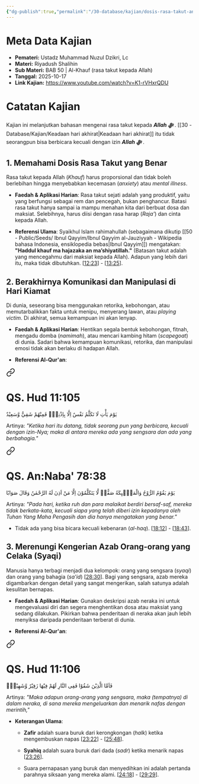 ```yaml
---
{"dg-publish":true,"permalink":"/30-database/kajian/dosis-rasa-takut-and-berakhirnya-komunikasi-di-hari-kiamat/","tags":["kajian"]}
---
```





# Meta Data Kajian 
<div><ul class="dataview list-view-ul"><li><span><strong>Pemateri:</strong> Ustadz Muhammad Nuzul Dzikri, Lc</span></li><li><span><strong>Materi:</strong> Riyadush Shalihin</span></li><li><span><strong>Sub Materi:</strong> BAB 50 | Al-Khauf (rasa takut kepada Allah)</span></li><li><span><strong>Tanggal:</strong> 2025-10-17</span></li><li><span><strong>Link Kajian:</strong> <a rel="noopener nofollow" class="external-link" href="https://www.youtube.com/watch?v=K1-rVHxrQDU" target="_blank">https://www.youtube.com/watch?v=K1-rVHxrQDU</a></span></li></ul></div>

# Catatan Kajian
Kajian ini melanjutkan bahasan mengenai rasa takut kepada ***Allah ﷻ*** . [[30 - Database/Kajian/Keadaan hari akhirat\|Keadaan hari akhirat]] itu tidak seorangpun bisa berbicara kecuali dengan izin ***Allah ﷻ*** .
## 1. Memahami Dosis Rasa Takut yang Benar
Rasa takut kepada Allah (_Khauf_) harus proporsional dan tidak boleh berlebihan hingga menyebabkan kecemasan (_anxiety_) atau _mental illness_.

- **Faedah & Aplikasi Harian**: Rasa takut sejati adalah yang produktif, yaitu yang berfungsi sebagai rem dan pencegah, bukan penghancur. Batasi rasa takut hanya sampai ia mampu menahan kita dari berbuat dosa dan maksiat. Selebihnya, harus diisi dengan rasa harap (_Raja'_) dan cinta kepada Allah.
    
- **Referensi Ulama**: Syaikhul Islam rahimahullah (sebagaimana dikutip [[50 - Public/Seeds/ Ibnul Qayyim/Ibnul Qayyim al-Jauziyyah - Wikipedia bahasa Indonesia, ensiklopedia bebas\|Ibnul Qayyim]]) mengatakan: **"Haddul khauf ma hajazaka an ma’shiyatillah."** (Batasan takut adalah yang mencegahmu dari maksiat kepada Allah). Adapun yang lebih dari itu, maka tidak dibutuhkan. [[12:23](http://www.youtube.com/watch?v=K1-rVHxrQDU&t=743)] - [[13:25](http://www.youtube.com/watch?v=K1-rVHxrQDU&t=805)].
## 2. Berakhirnya Komunikasi dan Manipulasi di Hari Kiamat
Di dunia, seseorang bisa menggunakan retorika, kebohongan, atau memutarbalikkan fakta untuk menipu, menyerang lawan, atau _playing victim_. Di akhirat, semua kemampuan ini akan lenyap.

- **Faedah & Aplikasi Harian**: Hentikan segala bentuk kebohongan, fitnah, mengadu domba (_namimah_), atau mencari kambing hitam (_scapegoat_) di dunia. Sadari bahwa kemampuan komunikasi, retorika, dan manipulasi emosi tidak akan berlaku di hadapan Allah.
    
- **Referensi Al-Qur'an**: 

<div class="transclusion internal-embed is-loaded"><a class="markdown-embed-link" href="/30-database/al-quran/all-surah/#qs-hud-11-105" aria-label="Open link"><svg xmlns="http://www.w3.org/2000/svg" width="24" height="24" viewBox="0 0 24 24" fill="none" stroke="currentColor" stroke-width="2" stroke-linecap="round" stroke-linejoin="round" class="svg-icon lucide-link"><path d="M10 13a5 5 0 0 0 7.54.54l3-3a5 5 0 0 0-7.07-7.07l-1.72 1.71"></path><path d="M14 11a5 5 0 0 0-7.54-.54l-3 3a5 5 0 0 0 7.07 7.07l1.71-1.71"></path></svg></a><div class="markdown-embed">



# QS. Hud 11:105
يَوْمَ يَأْتِ لَا تَكَلَّمُ نَفْسٌ اِلَّا بِاِذْنِهٖۚ فَمِنْهُمْ شَقِيٌّ وَّسَعِيْدٌ

Artinya: *"Ketika hari itu datang, tidak seorang pun yang berbicara, kecuali dengan izin-Nya; maka di antara mereka ada yang sengsara dan ada yang berbahagia."*



</div></div>


<div class="transclusion internal-embed is-loaded"><a class="markdown-embed-link" href="/30-database/al-quran/all-surah/#qs-an-naba-78-38" aria-label="Open link"><svg xmlns="http://www.w3.org/2000/svg" width="24" height="24" viewBox="0 0 24 24" fill="none" stroke="currentColor" stroke-width="2" stroke-linecap="round" stroke-linejoin="round" class="svg-icon lucide-link"><path d="M10 13a5 5 0 0 0 7.54.54l3-3a5 5 0 0 0-7.07-7.07l-1.72 1.71"></path><path d="M14 11a5 5 0 0 0-7.54-.54l-3 3a5 5 0 0 0 7.07 7.07l1.71-1.71"></path></svg></a><div class="markdown-embed">



# QS. An:Naba' 78:38
يَوْمَ يَقُوْمُ الرُّوْحُ وَالْمَلٰۤىِٕكَةُ صَفًّاۙ  لَّا يَتَكَلَّمُوْنَ اِلَّا مَنْ اَذِنَ لَهُ الرَّحْمٰنُ وَقَالَ صَوَابًا

Artinya: *"Pada hari, ketika ruh dan para malaikat berdiri bersaf-saf, mereka tidak berkata-kata, kecuali siapa yang telah diberi izin kepadanya oleh Tuhan Yang Maha Pengasih dan dia hanya mengatakan yang benar."*



</div></div>

    
- Tidak ada yang bisa bicara kecuali kebenaran (_al-haq_). [[18:12](http://www.youtube.com/watch?v=K1-rVHxrQDU&t=1092)] - [[18:43](http://www.youtube.com/watch?v=K1-rVHxrQDU&t=1123)].

## 3. Merenungi Kengerian Azab Orang-orang yang Celaka (Syaqi)
Manusia hanya terbagi menjadi dua kelompok: orang yang sengsara (_syaqi_) dan orang yang bahagia (_sa'id_) [[28:30](http://www.youtube.com/watch?v=K1-rVHxrQDU&t=1710)]. Bagi yang sengsara, azab mereka digambarkan dengan detail yang sangat mengerikan, salah satunya adalah kesulitan bernapas.

- **Faedah & Aplikasi Harian**: Gunakan deskripsi azab neraka ini untuk mengevaluasi diri dan segera menghentikan dosa atau maksiat yang sedang dilakukan. Pikirkan bahwa penderitaan di neraka akan jauh lebih menyiksa daripada penderitaan terberat di dunia.
    
- **Referensi Al-Qur'an**:
    
<div class="transclusion internal-embed is-loaded"><a class="markdown-embed-link" href="/30-database/al-quran/all-surah/#qs-hud-11-106" aria-label="Open link"><svg xmlns="http://www.w3.org/2000/svg" width="24" height="24" viewBox="0 0 24 24" fill="none" stroke="currentColor" stroke-width="2" stroke-linecap="round" stroke-linejoin="round" class="svg-icon lucide-link"><path d="M10 13a5 5 0 0 0 7.54.54l3-3a5 5 0 0 0-7.07-7.07l-1.72 1.71"></path><path d="M14 11a5 5 0 0 0-7.54-.54l-3 3a5 5 0 0 0 7.07 7.07l1.71-1.71"></path></svg></a><div class="markdown-embed">



# QS. Hud 11:106
فَاَمَّا الَّذِيْنَ شَقُوْا فَفِى النَّارِ لَهُمْ فِيْهَا زَفِيْرٌ وَّشَهِيْقٌۙ  

Artinya: *"Maka adapun orang-orang yang sengsara, maka (tempatnya) di dalam neraka, di sana mereka mengeluarkan dan menarik nafas dengan merintih,"*



</div></div>

        
- **Keterangan Ulama**:
    
    - **Zafir** adalah suara buruk dari kerongkongan (_halk_) ketika mengembuskan napas [[23:22](http://www.youtube.com/watch?v=K1-rVHxrQDU&t=1402)] - [[25:48](http://www.youtube.com/watch?v=K1-rVHxrQDU&t=1548)].
        
    - **Syahiq** adalah suara buruk dari dada (_sadr_) ketika menarik napas [[23:26](http://www.youtube.com/watch?v=K1-rVHxrQDU&t=1406)].
        
    - Suara pernapasan yang buruk dan menyedihkan ini adalah pertanda parahnya siksaan yang mereka alami. [[24:18](http://www.youtube.com/watch?v=K1-rVHxrQDU&t=1458)] - [[29:29](http://www.youtube.com/watch?v=K1-rVHxrQDU&t=1769)].
        

 
 